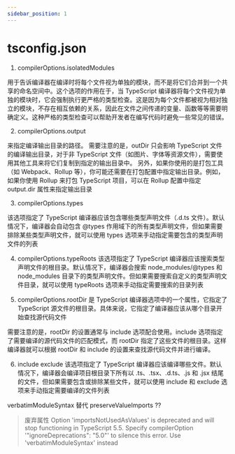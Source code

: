 ```yaml
---
sidebar_position: 1
---
```


# tsconfig.json

1. compilerOptions.isolatedModules

用于告诉编译器在编译时将每个文件视为单独的模块，而不是将它们合并到一个共享的命名空间中。这个选项的作用在于，当 TypeScript 编译器将每个文件视为单独的模块时，它会强制执行更严格的类型检查。这是因为每个文件都被视为相对独立的模块，不存在相互依赖的关系，因此在文件之间传递的变量、函数等等需要明确定义。这种严格的类型检查可以帮助开发者在编写代码时避免一些常见的错误。

2. compilerOptions.output

来指定编译输出目录的路径。
需要注意的是，outDir 只会影响 TypeScript 文件的编译输出目录，对于非 TypeScript 文件（如图片、字体等资源文件），需要使用其他工具来将它们复制到指定的输出目录中。
另外，如果你使用的是打包工具（如 Webpack、Rollup 等），你可能还需要在打包配置中指定输出目录。例如，如果你使用 Rollup 来打包 TypeScript 项目，可以在 Rollup 配置中指定 output.dir 属性来指定输出目录

3. compilerOptions.types

该选项指定了 TypeScript 编译器应该包含哪些类型声明文件（.d.ts 文件）。默认情况下，编译器会自动包含 @types 作用域下的所有类型声明文件，但如果需要排除某些类型声明文件，就可以使用 types 选项来手动指定需要包含的类型声明文件的列表

4. compilerOptions.typeRoots
   该选项指定了 TypeScript 编译器应该搜索类型声明文件的根目录。默认情况下，编译器会搜索 node_modules/@types 和 node_modules 目录下的类型声明文件。但如果需要搜索自定义的类型声明文件目录，就可以使用 typeRoots 选项来手动指定需要搜索的目录列表

5. compilerOptions.rootDir
   是 TypeScript 编译器选项中的一个属性，它指定了 TypeScript 源文件的根目录。具体来说，它指定了编译器应该从哪个目录开始查找源代码文件

需要注意的是，rootDir 的设置通常与 include 选项配合使用。include 选项指定了需要编译的源代码文件的匹配模式，而 rootDir 指定了这些文件的根目录。这样编译器就可以根据 rootDir 和 include 的设置来查找源代码文件并进行编译。

6. include exclude
   该选项指定了 TypeScript 编译器应该编译哪些文件。默认情况下，编译器会编译项目根目录下所有以 .ts、.tsx、.d.ts、.js 和 .jsx 结尾的文件，但如果需要包含或排除某些文件，就可以使用 include 和 exclude 选项来手动指定需要编译的文件列表

verbatimModuleSyntax 替代 preserveValueImports ??

> 废弃属性
> Option 'importsNotUsedAsValues' is deprecated and will stop functioning in TypeScript 5.5. Specify compilerOption '"ignoreDeprecations": "5.0"' to silence this error.
> Use 'verbatimModuleSyntax' instead
